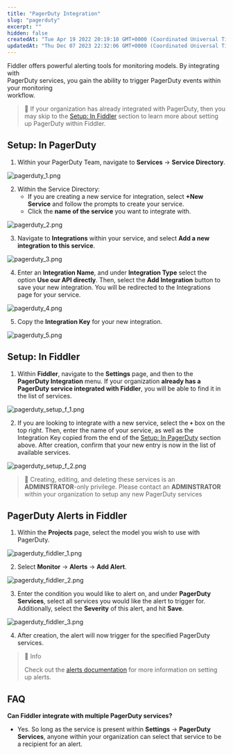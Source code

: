 ```yaml
---
title: "PagerDuty Integration"
slug: "pagerduty"
excerpt: ""
hidden: false
createdAt: "Tue Apr 19 2022 20:19:10 GMT+0000 (Coordinated Universal Time)"
updatedAt: "Thu Dec 07 2023 22:32:06 GMT+0000 (Coordinated Universal Time)"
---
```

Fiddler offers powerful alerting tools for monitoring models. By integrating with  
PagerDuty services, you gain the ability to trigger PagerDuty events within your monitoring  
workflow.

> 📘 If your organization has already integrated with PagerDuty, then you may skip to the [Setup: In Fiddler](#setup-in-fiddler) section to learn more about setting up PagerDuty within Fiddler.

## Setup: In PagerDuty

1. Within your PagerDuty Team, navigate to **Services** → **Service Directory**.

![](https://files.readme.io/0ae47bb-pagerduty_1.png "pagerduty_1.png")

2. Within the Service Directory:
   - If you are creating a new service for integration, select **+New Service** and follow the prompts to create your service.
   - Click the **name of the service** you want to integrate with.

![](https://files.readme.io/956dbdf-pagerduty_2.png "pagerduty_2.png")

3. Navigate to **Integrations** within your service, and select **Add a new integration to this service**.

![](https://files.readme.io/ca2e4c2-pagerduty_3.png "pagerduty_3.png")

4. Enter an **Integration Name**, and under **Integration Type** select the option **Use our API directly**. Then, select the **Add Integration** button to save your new integration. You will be redirected to the Integrations page for your service.

![](https://files.readme.io/0f5d5ae-pagerduty_4.png "pagerduty_4.png")

5. Copy the **Integration Key** for your new integration.

![](https://files.readme.io/e144e08-pagerduty_5.png "pagerduty_5.png")

## Setup: In Fiddler

1. Within **Fiddler**, navigate to the **Settings** page, and then to the **PagerDuty Integration** menu. If your organization **already has a PagerDuty service integrated with Fiddler**, you will be able to find it in the list of services.

![](https://files.readme.io/8de1a6b-pagerduty_setup_f_1.png "pagerduty_setup_f_1.png")

2. If you are looking to integrate with a new service, select the **`+`** box on the top right. Then, enter the name of your service, as well as the Integration Key copied from the end of the [Setup: In PagerDuty](#setup-in-pagerduty) section above. After creation, confirm that your new entry is now in the list of available services.

![](https://files.readme.io/9febb10-pagerduty_setup_f_2.png "pagerduty_setup_f_2.png")

> 🚧 Creating, editing, and deleting these services is an **ADMINSTRATOR**-only privilege. Please contact an **ADMINSTRATOR** within your organization to setup any new PagerDuty services

## PagerDuty Alerts in Fiddler

1. Within the **Projects** page, select the model you wish to use with PagerDuty.

![](https://files.readme.io/d9ad82e-pagerduty_fiddler_1.png "pagerduty_fiddler_1.png")

2. Select **Monitor** → **Alerts** → **Add Alert**.

![](https://files.readme.io/b7118f0-pagerduty_fiddler_2.png "pagerduty_fiddler_2.png")

3. Enter the condition you would like to alert on, and under **PagerDuty Services**, select all services you would like the alert to trigger for. Additionally, select the **Severity** of this alert, and hit **Save**.

![](https://files.readme.io/8fbffde-pagerduty_fiddler_3.png "pagerduty_fiddler_3.png")

4. After creation, the alert will now trigger for the specified PagerDuty services.

> 📘 Info
> 
> Check out the [alerts documentation](doc:alerts-platform) for more information on setting up alerts.

## FAQ

**Can Fiddler integrate with multiple PagerDuty services?**

- Yes. So long as the service is present within **Settings** → **PagerDuty Services**, anyone within your organization can select that service to be a recipient for an alert.
